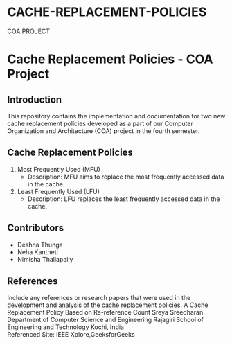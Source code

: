 # CACHE-REPLACEMENT-POLICIES
COA PROJECT
# Cache Replacement Policies - COA Project

## Introduction
This repository contains the implementation and documentation for two new cache replacement policies developed as a part of our Computer Organization and Architecture (COA) project in the fourth semester.

## Cache Replacement Policies
1. Most Frequently Used (MFU)
   - Description: MFU aims to replace the most frequently accessed data in the cache.
2. Least Frequently Used (LFU)
   - Description: LFU replaces the least frequently accessed data in the cache.
## Contributors
  - Deshna Thunga
  - Neha Kantheti
  - Nimisha Thallapally

## References
Include any references or research papers that were used in the development and analysis of the cache replacement policies.
A Cache Replacement Policy Based on Re-reference Count Sreya Sreedharan Department of Computer Science and Engineering Rajagiri School of Engineering and Technology Kochi, India <br>
Referenced Site: IEEE Xplore,GeeksforGeeks

